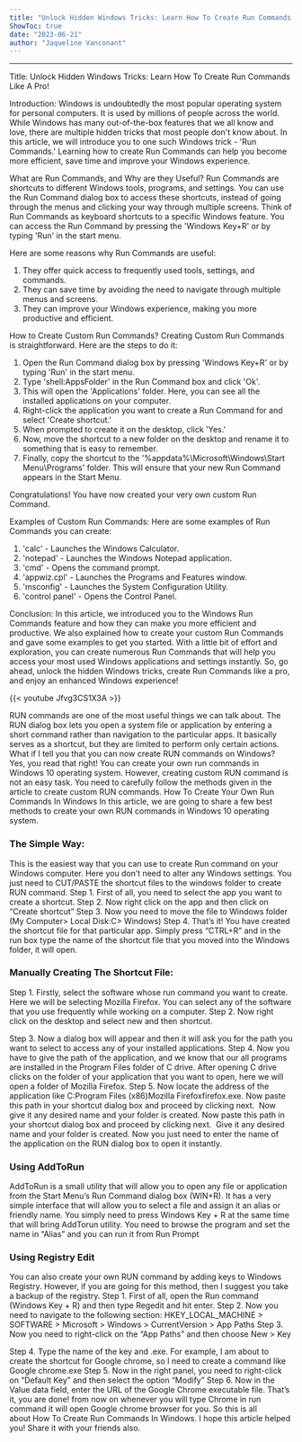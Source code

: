 ```yaml
---
title: "Unlock Hidden Windows Tricks: Learn How To Create Run Commands Like A Pro!"
ShowToc: true 
date: "2023-06-21"
author: "Jaqueline Vanconant"
---
```

*****
Title: Unlock Hidden Windows Tricks: Learn How To Create Run Commands Like A Pro!

Introduction:
Windows is undoubtedly the most popular operating system for personal computers. It is used by millions of people across the world. While Windows has many out-of-the-box features that we all know and love, there are multiple hidden tricks that most people don't know about. In this article, we will introduce you to one such Windows trick - 'Run Commands.' Learning how to create Run Commands can help you become more efficient, save time and improve your Windows experience.

What are Run Commands, and Why are they Useful?
Run Commands are shortcuts to different Windows tools, programs, and settings. You can use the Run Command dialog box to access these shortcuts, instead of going through the menus and clicking your way through multiple screens. Think of Run Commands as keyboard shortcuts to a specific Windows feature. You can access the Run Command by pressing the 'Windows Key+R' or by typing 'Run' in the start menu.

Here are some reasons why Run Commands are useful:

1) They offer quick access to frequently used tools, settings, and commands.
2) They can save time by avoiding the need to navigate through multiple menus and screens.
3) They can improve your Windows experience, making you more productive and efficient.

How to Create Custom Run Commands?
Creating Custom Run Commands is straightforward. Here are the steps to do it:

1) Open the Run Command dialog box by pressing 'Windows Key+R' or by typing 'Run' in the start menu.
2) Type 'shell:AppsFolder' in the Run Command box and click 'Ok'.
3) This will open the 'Applications' folder. Here, you can see all the installed applications on your computer.
4) Right-click the application you want to create a Run Command for and select 'Create shortcut.'
5) When prompted to create it on the desktop, click 'Yes.'
6) Now, move the shortcut to a new folder on the desktop and rename it to something that is easy to remember.
7) Finally, copy the shortcut to the '%appdata%\Microsoft\Windows\Start Menu\Programs' folder. This will ensure that your new Run Command appears in the Start Menu.

Congratulations! You have now created your very own custom Run Command.

Examples of Custom Run Commands:
Here are some examples of Run Commands you can create:

1) 'calc' - Launches the Windows Calculator.
2) 'notepad' - Launches the Windows Notepad application.
3) 'cmd' - Opens the command prompt.
4) 'appwiz.cpl' - Launches the Programs and Features window.
5) 'msconfig' - Launches the System Configuration Utility.
6) 'control panel' - Opens the Control Panel.

Conclusion:
In this article, we introduced you to the Windows Run Commands feature and how they can make you more efficient and productive. We also explained how to create your custom Run Commands and gave some examples to get you started. With a little bit of effort and exploration, you can create numerous Run Commands that will help you access your most used Windows applications and settings instantly. So, go ahead, unlock the hidden Windows tricks, create Run Commands like a pro, and enjoy an enhanced Windows experience!

{{< youtube Jfvg3CS1X3A >}} 



RUN commands are one of the most useful things we can talk about. The RUN dialog box lets you open a system file or application by entering a short command rather than navigation to the particular apps. It basically serves as a shortcut, but they are limited to perform only certain actions.
What if I tell you that you can now create RUN commands on Windows? Yes, you read that right! You can create your own run commands in Windows 10 operating system. However, creating custom RUN command is not an easy task. You need to carefully follow the methods given in the article to create custom RUN commands.
How To Create Your Own Run Commands In Windows
In this article, we are going to share a few best methods to create your own RUN commands in Windows 10 operating system.

 
### The Simple Way:


This is the easiest way that you can use to create Run command on your Windows computer. Here you don’t need to alter any Windows settings. You just need to CUT/PASTE the shortcut files to the windows folder to create RUN command.
Step 1. First of all, you need to select the app you want to create a shortcut.
Step 2. Now right click on the app and then click on “Create shortcut”
Step 3. Now you need to move the file to Windows folder (My Computer> Local Disk:C> Windows)
Step 4. That’s it! You have created the shortcut file for that particular app. Simply press “CTRL+R” and in the run box type the name of the shortcut file that you moved into the Windows folder, it will open.

 
### Manually Creating The Shortcut File:


Step 1. Firstly, select the software whose run command you want to create. Here we will be selecting Mozilla Firefox. You can select any of the software that you use frequently while working on a computer.
Step 2. Now right click on the desktop and select new and then shortcut.

Step 3. Now a dialog box will appear and then it will ask you for the path you want to select to access any of your installed applications.
Step 4. Now you have to give the path of the application, and we know that our all programs are installed in the Program Files folder of C drive. After opening C drive clicks on the folder of your application that you want to open, here we will open a folder of Mozilla Firefox.
Step 5. Now locate the address of the application like C:Program Files (x86)Mozilla Firefoxfirefox.exe. Now paste this path in your shortcut dialog box and proceed by clicking next.  Now give it any desired name and your folder is created.
Now paste this path in your shortcut dialog box and proceed by clicking next.  Give it any desired name and your folder is created. Now you just need to enter the name of the application on the RUN dialog box to open it instantly.

 
### Using AddToRun


AddToRun is a small utility that will allow you to open any file or application from the Start Menu’s Run Command dialog box (WIN+R). It has a very simple interface that will allow you to select a file and assign it an alias or friendly name.
You simply need to press Windows Key + R at the same time that will bring AddTorun utility. You need to browse the program and set the name in “Alias” and you can run it from Run Prompt

 
### Using Registry Edit


You can also create your own RUN command by adding keys to Windows Registry. However, if you are going for this method, then I suggest you take a backup of the registry.
Step 1. First of all, open the Run command (Windows Key + R) and then type Regedit and hit enter.
Step 2. Now you need to navigate to the following section:
HKEY_LOCAL_MACHINE > SOFTWARE > Microsoft > Windows > CurrentVersion > App Paths
Step 3. Now you need to right-click on the “App Paths” and then choose New > Key

Step 4. Type the name of the key and .exe. For example, I am about to create the shortcut for Google chrome, so I need to create a command like Google chrome.exe
Step 5. Now in the right panel, you need to right-click on “Default Key” and then select the option “Modify”
Step 6. Now in the Value data field, enter the URL of the Google Chrome executable file.
That’s it, you are done! from now on whenever you will type Chrome in run command it will open Google chrome browser for you.
So this is all about How To Create Run Commands In Windows. I hope this article helped you! Share it with your friends also.




